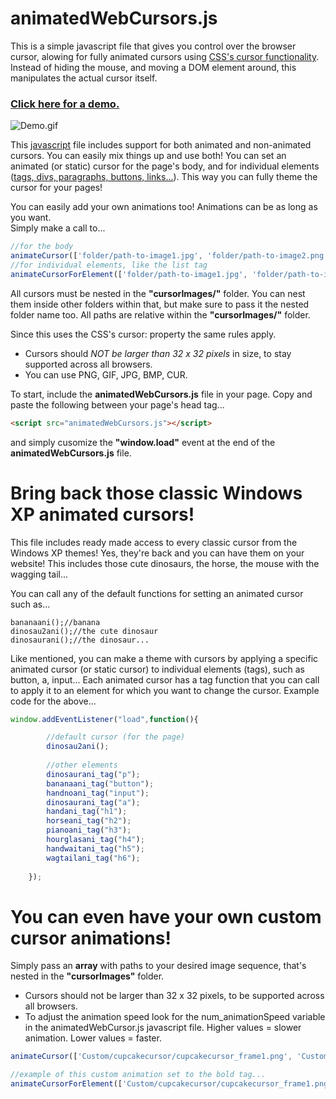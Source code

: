# animatedWebCursors.js

This is a simple javascript file that gives you control over the browser cursor, alowing for fully animated cursors using [CSS's cursor functionality](https://developer.mozilla.org/en-US/docs/Web/CSS/cursor). Instead of hiding the mouse, and moving a DOM element around, this manipulates the actual cursor itself.

### [Click here for a demo.](http://tetrageddon.com/cursors)

![Demo.gif](http://tetrageddon.com/cursors/demo.gif)

This [javascript](https://www.interviewbit.com/blog/top-javascript-libraries/) file includes support for both animated and non-animated cursors. You can easily mix things up and use both!
You can set an animated (or static) cursor for the page's body, and for individual elements ([tags, divs, paragraphs, buttons, links...](https://www.w3schools.com/tags/)). This way you can fully theme the cursor for your pages!

You can easily add your own animations too! Animations can be as long as you want.<br>
Simply make a call to...
```javascript
//for the body
animateCursor(['folder/path-to-image1.jpg', 'folder/path-to-image2.png...']);
//for individual elements, like the list tag
animateCursorForElement(['folder/path-to-image1.jpg', 'folder/path-to-image2.png...'], "li");
```
All cursors must be nested in the **"cursorImages/"** folder. You can nest them inside other folders within that, but make sure to pass it the nested folder name too.
All paths are relative within the **"cursorImages/"** folder.

Since this uses the CSS's cursor: property the same rules apply.
* Cursors should *NOT be larger than 32 x 32 pixels* in size, to stay supported across all browsers.
* You can use PNG, GIF, JPG, BMP, CUR.

To start, include the **animatedWebCursors.js** file in your page. Copy and paste the following between your page's head tag...
```html
<script src="animatedWebCursors.js"></script>
```
and simply cusomize the **"window.load"** event at the end of the **animatedWebCursors.js** file. 

# Bring back those classic Windows XP animated cursors!

This file includes ready made access to every classic cursor from the Windows XP themes! Yes, they're back and you can have them on your website!
This includes those cute dinosaurs, the horse, the mouse with the wagging tail...

You can call any of the default functions for setting an animated cursor such as... 

```javasscript
bananaani();//banana
dinosau2ani();//the cute dinosaur
dinosaurani();//the dinosaur...
```
Like mentioned, you can make a theme with cursors by applying a specific animated cursor (or static cursor) to individual elements (tags), such as button, a, input...
Each animated cursor has a tag function that you can call to apply it to an element for which you want to change the cursor.
Example code for the above...
```javascript
window.addEventListener("load",function(){

		//default cursor (for the page)
		dinosau2ani();
	
		//other elements
		dinosaurani_tag("p");
		bananaani_tag("button");
		handnoani_tag("input");
		dinosaurani_tag("a");
		handani_tag("h1");
		horseani_tag("h2");
		pianoani_tag("h3");
		hourglasani_tag("h4");
		handwaitani_tag("h5");
		wagtailani_tag("h6");
	
	});
 ```

# You can even have your own custom cursor animations!

Simply pass an **array** with paths to your desired image sequence, that's nested in the **"cursorImages"** folder.
* Cursors should not be larger than 32 x 32 pixels, to be supported across all browsers.
* To adjust the animation speed look for the num_animationSpeed variable in the animatedWebCursor.js javascript file.
Higher values = slower animation. Lower values = faster.

```javascript
animateCursor(['Custom/cupcakecursor/cupcakecursor_frame1.png', 'Custom/cupcakecursor/cupcakecursor_frame2.png', 'Custom/cupcakecursor/cupcakecursor_frame3.png']);

//example of this custom animation set to the bold tag...
animateCursorForElement(['Custom/cupcakecursor/cupcakecursor_frame1.png', 'Custom/cupcakecursor/cupcakecursor_frame2.png', 'Custom/cupcakecursor/cupcakecursor_frame3.png'], "strong");
```

